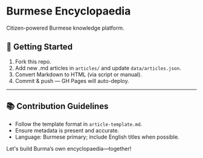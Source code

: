 # Burmese Encyclopaedia

Citizen-powered Burmese knowledge platform.

## 🚀 Getting Started
1. Fork this repo.
2. Add new .md articles in `articles/` and update `data/articles.json`.
3. Convert Markdown to HTML (via script or manual).
4. Commit & push — GH Pages will auto-deploy.

---

## 📚 Contribution Guidelines
- Follow the template format in `article-template.md`.
- Ensure metadata is present and accurate.
- Language: Burmese primary; include English titles when possible.

Let's build Burma’s own encyclopaedia—together!
